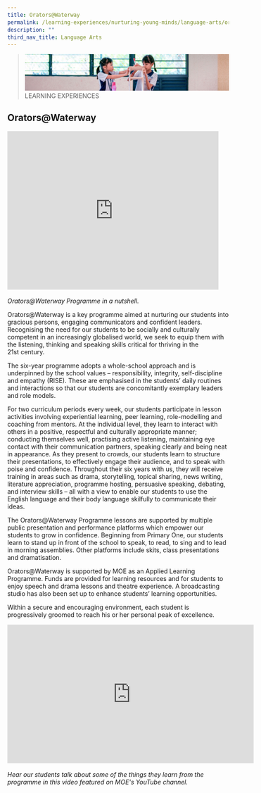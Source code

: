 ```yaml
---
title: Orators@Waterway
permalink: /learning-experiences/nurturing-young-minds/language-arts/orators-at-waterway/
description: ""
third_nav_title: Language Arts
---
```

>![](/images/Learning%20Experiences/learning-experiences_banner.jpg)
>LEARNING EXPERIENCES

## Orators@Waterway

<iframe width="480" height="360" src="https://www.youtube.com/embed/6IsVrD_nEm0" title="Toastmasters@Waterway" frameborder="0" allow="accelerometer; autoplay; clipboard-write; encrypted-media; gyroscope; picture-in-picture" allowfullscreen></iframe>

_Orators@Waterway Programme in a nutshell._


Orators@Waterway is a key programme aimed at nurturing our students into gracious persons, engaging communicators and confident leaders. Recognising the need for our students to be socially and culturally competent in an increasingly globalised world, we seek to equip them with the listening, thinking and speaking skills critical for thriving in the 21st century.

  

The six-year programme adopts a whole-school approach and is underpinned by the school values – responsibility, integrity, self-discipline and empathy (RISE). These are emphasised in the students’ daily routines and interactions so that our students are concomitantly exemplary leaders and role models.

  

For two curriculum periods every week, our students participate in lesson activities involving experiential learning, peer learning, role-modelling and coaching from mentors. At the individual level, they learn to interact with others in a positive, respectful and culturally appropriate manner; conducting themselves well, practising active listening, maintaining eye contact with their communication partners, speaking clearly and being neat in appearance. As they present to crowds, our students learn to structure their presentations, to effectively engage their audience, and to speak with poise and confidence. Throughout their six years with us, they will receive training in areas such as drama, storytelling, topical sharing, news writing, literature appreciation, programme hosting, persuasive speaking, debating, and interview skills – all with a view to enable our students to use the English language and their body language skilfully to communicate their ideas.

  

The Orators@Waterway Programme lessons are supported by multiple public presentation and performance platforms which empower our students to grow in confidence. Beginning from Primary One, our students learn to stand up in front of the school to speak, to read, to sing and to lead in morning assemblies. Other platforms include skits, class presentations and dramatisation.

  

Orators@Waterway is supported by MOE as an Applied Learning Programme. Funds are provided for learning resources and for students to enjoy speech and drama lessons and theatre experience. A broadcasting studio has also been set up to enhance students’ learning opportunities.

  

Within a secure and encouraging environment, each student is progressively groomed to reach his or her personal peak of excellence.


<iframe width="560" height="315" src="https://www.youtube.com/embed/jUbd8tr5jc8" title="Toastmasters Programme at Waterway Primary School" frameborder="0" allow="accelerometer; autoplay; clipboard-write; encrypted-media; gyroscope; picture-in-picture" allowfullscreen></iframe>


_Hear our students talk about some of the things they learn from the programme in this video featured on MOE's YouTube channel._